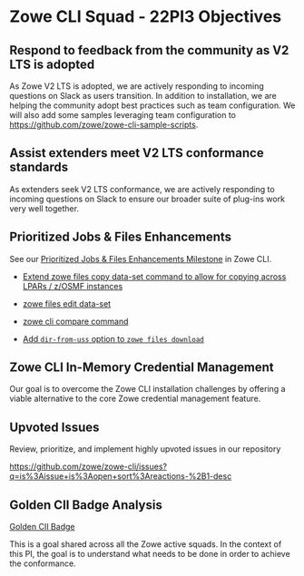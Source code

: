 # Zowe CLI Squad - 22PI3 Objectives

## Respond to feedback from the community as V2 LTS is adopted

As Zowe V2 LTS is adopted, we are actively responding to incoming questions on Slack as users transition. In addition to installation, we are helping the community adopt best practices such as team configuration. We will also add some samples leveraging team configuration to https://github.com/zowe/zowe-cli-sample-scripts.

## Assist extenders meet V2 LTS conformance standards

As extenders seek V2 LTS conformance, we are actively responding to incoming questions on Slack to ensure our broader suite of plug-ins work very well together.

## Prioritized Jobs & Files Enhancements

See our [Prioritized Jobs & Files Enhancements Milestone](https://github.com/zowe/zowe-cli/milestone/65) in Zowe CLI.

* [Extend zowe files copy data-set command to allow for copying across LPARs / z/OSMF instances](https://github.com/zowe/zowe-cli/issues/1098)

* [zowe files edit data-set](https://github.com/zowe/zowe-cli/issues/1097)

* [zowe cli compare command](https://github.com/zowe/zowe-cli/issues/1095)

* [Add `dir-from-uss` option to `zowe files download`](https://github.com/zowe/zowe-cli/issues/1038)

## Zowe CLI In-Memory Credential Management

Our goal is to  overcome the Zowe CLI installation challenges by offering a viable alternative to the core Zowe credential management feature.

## Upvoted Issues

Review, prioritize, and implement highly upvoted issues in our repository

https://github.com/zowe/zowe-cli/issues?q=is%3Aissue+is%3Aopen+sort%3Areactions-%2B1-desc

## Golden CII Badge Analysis

[Golden CII Badge](https://github.com/zowe/community/issues/1279)

This is a goal shared across all the Zowe active squads. In the context of this PI, the goal is to understand what needs to be done in order to achieve the conformance. 
